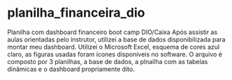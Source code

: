 # planilha_financeira_dio
Planilha com dashboard financeiro boot camp DIO/Caixa
Após assistir as aulas orientadas pelo instrutor, utilizei a base de dados disponibilizada para montar meu dashboard.
Utilizei o Microsoft Excel, esquema de cores azul claro, as figuras usadas foram ícones disponíveis no software.
O arquivo é composto por 3 planilhas, a base de dados, a plnailha com as tabelas dinâmicas e o dashboard propriamente dito.
